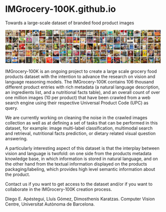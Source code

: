 # IMGrocery-100K.github.io
Towards a large-scale dataset of branded food product images

![](img/imgrocery_sample_bg.jpg)

IMGrocery-100K is an ongoing project to create a large scale grocery food products dataset with the intention to advance the research on vision and language reasoning models. The IMGrocery-100K contains 106 thousand different product entries with rich metadata (a natural language description, an ingredients list, and a nutritional facts table), and an overall count of over one million images (10 per product) that have been crawled from a web search engine using their respective Universal Product Code (UPC) as query.

We are currently working on cleaning the noise in the crawled images collection as well as at defining a set of tasks that can be performed in this dataset, for example: image multi-label classification, multimodal search and retrieval, nutritional facts prediction, or dietary related visual question answering.

A particularly interesting aspect of this dataset is that the interplay between vision and language is twofold: on one side from the products metadata knowledge base, in which information is stored in natural language, and on the other hand from the textual information displayed on the products packaging/labeling, which provides high level semantic information about the product.


Contact us if you want to get access to the dataset and/or if you want to collaborate in the IMGrocery-100K creation process.

Diego E. Apéstegui, Lluís Gómez, Dimosthenis Karatzas. Computer Vision Centre, Universitat Autònoma de Barcelona.
